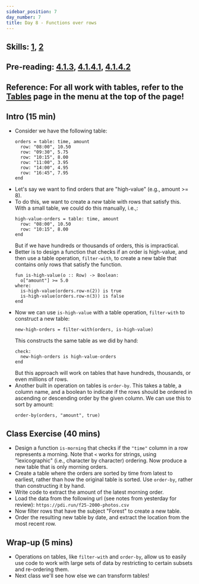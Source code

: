 ```yaml
---
sidebar_position: 7
day_number: 7
title: Day 8 - Functions over rows
---
```

 
## Skills: [1](/skills/#(1)), [2](/skills/#(2))

## Pre-reading: [4.1.3]({{DCIC_DOMAIN}}/intro-tabular-data.html#%28part._.Functions_over_.Rows%29), [4.1.4.1]({{DCIC_DOMAIN}}/intro-tabular-data.html#(part._.Finding_.Rows)), [4.1.4.2]({{DCIC_DOMAIN}}/intro-tabular-data.html#(part._.Ordering_.Rows))

## Reference: For all work with tables, refer to the [Tables](/tables) page in the menu at the top of the page!

## Intro (15 min)
- Consider we have the following table:
  ```pyret
  orders = table: time, amount
    row: "08:00", 10.50
    row: "09:30", 5.75
    row: "10:15", 8.00
    row: "11:00", 3.95
    row: "14:00", 4.95
    row: "16:45", 7.95
  end
  ```
- Let's say we want to find orders that are "high-value" (e.g., amount >= 8).
- To do this, we want to create a _new_ table with rows that satisfy this. With 
  a small table, we could do this manually, i.e.,:
  ```pyret
  high-value-orders = table: time, amount
    row: "08:00", 10.50
    row: "10:15", 8.00
  end
  ```
  But if we have hundreds or thousands of orders, this is impractical. 
- Better is to design a function that checks if an order is high-value, and then 
  use a table operation, `filter-with`, to create a new table that contains only 
  rows that satisfy the function. 
  ```pyret
  fun is-high-value(o :: Row) -> Boolean:
    o["amount"] >= 5.0
  where:
    is-high-value(orders.row-n(2)) is true
    is-high-value(orders.row-n(3)) is false
  end
  ```
- Now we can use `is-high-value` with a table operation, `filter-with` to construct a new table:
  ```pyret
  new-high-orders = filter-with(orders, is-high-value)
  ```
  This constructs the same table as we did by hand:
  ```
  check:
    new-high-orders is high-value-orders
  end
  ```
  But this approach will work on tables that have hundreds, thousands, or even millions of rows.
- Another built in operation on tables is `order-by`. This takes a table, a column name, 
  and a boolean to indicate if the rows should be ordered in ascending or descending 
  order by the given column. We can use this to sort by amount:
  ```pyret
  order-by(orders, "amount", true)
  ```

## Class Exercise (40 mins)

- Design a function `is-morning` that checks if the `"time"` column in a row
  represents a morning. Note that `<` works for strings, using "lexicographic" (i.e., character by character)
  ordering. Now produce a new table that is only morning orders.
- Create a table where the orders are sorted by time from latest to earliest,
  rather than how the original table is sorted. Use `order-by`, rather than
  constructing it by hand.
- Write code to extract the amount of the latest morning order.
- Load the data from the following url (see notes from yesterday for review):
  `https://pdi.run/f25-2000-photos.csv`
- Now filter rows that have the subject "Forest" to create a new table.
- Order the resulting new table by date, and extract the location from the most recent row.

## Wrap-up (5 mins)
- Operations on tables, like `filter-with` and `order-by`, allow us to easily
  use code to work with large sets of data by restricting to certain subsets and re-ordering them.
- Next class we'll see how else we can transform tables!
